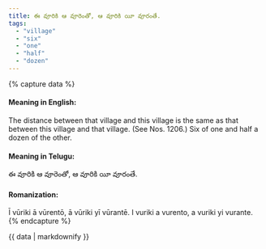 ```yaml
---
title: ఈ వూరికి ఆ వూరెంతో, ఆ వూరికి యీ వూరంతే.
tags:
  - "village"
  - "six"
  - "one"
  - "half"
  - "dozen"
---
```


{% capture data %}
#### Meaning in English:
The distance between that village and this village is the same as that between this village and that village.
(See Nos. 1206.)
Six of one and half a dozen of the other.

#### Meaning in Telugu:
ఈ వూరికి ఆ వూరెంతో, ఆ వూరికి యీ వూరంతే.

#### Romanization:
Ī vūriki ā vūrentō, ā vūriki yī vūrantē.
I vuriki a vurento, a vuriki yi vurante.
{% endcapture %}

{{ data | markdownify }}

